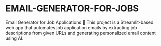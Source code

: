 # EMAIL-GENERATOR-FOR-JOBS
Email Generator for Job Applications 🚀 This project is a Streamlit-based web app that automates job application emails by extracting job descriptions from given URLs and generating personalized email content using AI.

